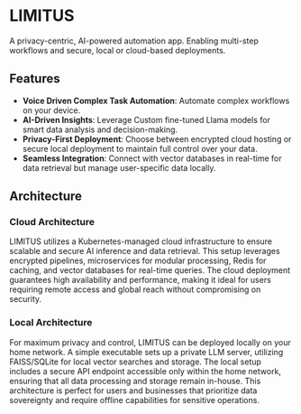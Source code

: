 # LIMITUS
A privacy-centric, AI-powered automation app. Enabling multi-step workflows and secure, local or cloud-based deployments.


## Features

- **Voice Driven Complex Task Automation**: Automate complex workflows on your device.
- **AI-Driven Insights**: Leverage Custom fine-tuned Llama models for smart data analysis and decision-making.
- **Privacy-First Deployment**: Choose between encrypted cloud hosting or secure local deployment to maintain full control over your data.
- **Seamless Integration**: Connect with vector databases in real-time for data retrieval but manage user-specific data locally.


## Architecture

### Cloud Architecture

LIMITUS utilizes a Kubernetes-managed cloud infrastructure to ensure scalable and secure AI inference and data retrieval. This setup leverages encrypted pipelines, microservices for modular processing, Redis for caching, and vector databases for real-time queries. The cloud deployment guarantees high availability and performance, making it ideal for users requiring remote access and global reach without compromising on security.

### Local Architecture

For maximum privacy and control, LIMITUS can be deployed locally on your home network. A simple executable sets up a private LLM server, utilizing FAISS/SQLite for local vector searches and storage. The local setup includes a secure API endpoint accessible only within the home network, ensuring that all data processing and storage remain in-house. This architecture is perfect for users and businesses that prioritize data sovereignty and require offline capabilities for sensitive operations.
